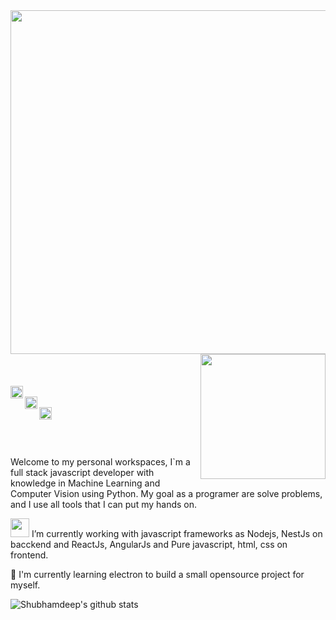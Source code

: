 
<img align="left" src="https://pm1.narvii.com/6862/4494394a228b98ff79d4a66aef4a9cd3363c37ear1-1500-500v2_hq.jpg" width="550px">
<img align="right" src="https://i.pinimg.com/originals/ee/40/77/ee4077eb97edeba392079bfdae313ebe.gif" width="200px">
<br><br><br>
<a href="https://www.linkedin.com/in/jarndev/">
  <img align="left" alt="Alfredo Neto | Linkedin" width="20px" src="https://github.com/TheDudeThatCode/TheDudeThatCode/blob/master/Assets/Linkedin.svg" />
</a>
<br>
<a href="https://twitter.com/JarnDev">
  <img align="left" alt="Alfredo Neto | Twitter" width="20px" src="https://github.com/TheDudeThatCode/TheDudeThatCode/blob/master/Assets/Twitter.svg" />
</a>
<br>
<a href="mailto:jarn.dev@gmail.com">
  <img align="left" alt="Alfredo Neto | Gmail" width="20px" src="https://github.com/TheDudeThatCode/TheDudeThatCode/blob/master/Assets/Gmail.svg" />
</a>

<br><br><br>



<!--
**JarnDev/JarnDev** is a ✨ _special_ ✨ repository because its `README.md` (this file) appears on your GitHub profile.

Here are some ideas to get you started:

- 🔭 I’m currently working on ...
- 🌱 I’m currently learning ...
- 👯 I’m looking to collaborate on ...
- 🤔 I’m looking for help with ...
- 💬 Ask me about ...
- 📫 How to reach me: ...
- 😄 Pronouns: ...
- ⚡ Fun fact: ...
-->

Welcome to my personal workspaces, I`m a full stack javascript developer with knowledge in Machine Learning and Computer Vision using Python. My goal as a programer are solve problems, and I use all tools that I can put my hands on.

<img src="https://github.com/TheDudeThatCode/TheDudeThatCode/blob/master/Assets/Developer.gif" width="30px"> I’m currently working with javascript frameworks as Nodejs, NestJs on bacckend and ReactJs, AngularJs and Pure javascript, html, css on frontend.

:book: I'm currently learning electron to build a small opensource project for myself.

![Shubhamdeep's github stats](https://github-readme-stats.vercel.app/api?username=JarnDev&show_icons=true&hide_border=true&hide=["stars","prs"])
